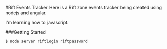 #Rift Events Tracker
Here is a Rift zone events tracker being created using nodejs and angular.

I'm learning how to javascript.


###Getting Started
```bash
$ node server riftlogin riftpassword
```